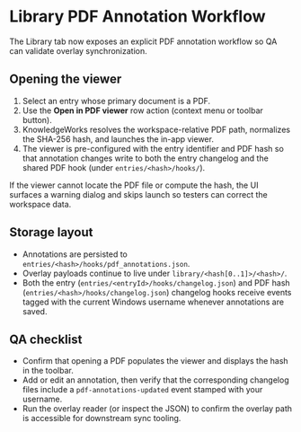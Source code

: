 # Library PDF Annotation Workflow

The Library tab now exposes an explicit PDF annotation workflow so QA can
validate overlay synchronization.

## Opening the viewer

1. Select an entry whose primary document is a PDF.
2. Use the **Open in PDF viewer** row action (context menu or toolbar button).
3. KnowledgeWorks resolves the workspace-relative PDF path, normalizes the
   SHA-256 hash, and launches the in-app viewer.
4. The viewer is pre-configured with the entry identifier and PDF hash so that
   annotation changes write to both the entry changelog and the shared PDF hook
   (under `entries/<hash>/hooks/`).

If the viewer cannot locate the PDF file or compute the hash, the UI surfaces a
warning dialog and skips launch so testers can correct the workspace data.

## Storage layout

* Annotations are persisted to `entries/<hash>/hooks/pdf_annotations.json`.
* Overlay payloads continue to live under `library/<hash[0..1]>/<hash>/`.
* Both the entry (`entries/<entryId>/hooks/changelog.json`) and PDF hash
  (`entries/<hash>/hooks/changelog.json`) changelog hooks receive events tagged
  with the current Windows username whenever annotations are saved.

## QA checklist

* Confirm that opening a PDF populates the viewer and displays the hash in the
  toolbar.
* Add or edit an annotation, then verify that the corresponding changelog files
  include a `pdf-annotations-updated` event stamped with your username.
* Run the overlay reader (or inspect the JSON) to confirm the overlay path is
  accessible for downstream sync tooling.
